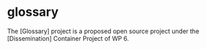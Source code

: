 glossary
========

The [Glossary] project is a proposed open source project under the [Dissemination] Container Project of WP 6.
